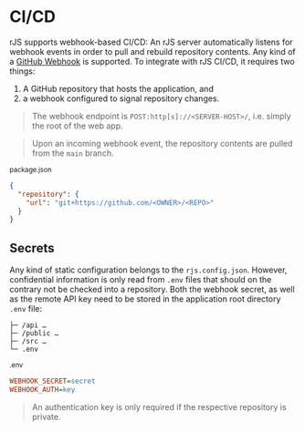 # CI/CD

rJS supports webhook-based CI/CD: An rJS server automatically listens for webhook events in order to pull and rebuild repository contents. Any kind of a [GitHub Webhook](https://docs.github.com/webhooks/) is supported. To integrate with rJS CI/CD, it requires two things:

1. A GitHub repository that hosts the application, and
2. a webhook configured to signal repository changes.

> The webhook endpoint is `POST:http[s]://<SERVER-HOST>/`, i.e. simply the root of the web app.

> Upon an incoming webhook event, the repository contents are pulled from the `main` branch.

<small class="docs-filename">package.json</small>

``` json
{
  "repository": {
    "url": "git+https://github.com/<OWNER>/<REPO>"
  }
}
```

## Secrets

Any kind of static configuration belongs to the `rjs.config.json`. However, confidential information is only read from `.env` files that should on the contrary not be checked into a repository. Both the webhook secret, as well as the remote API key need to be stored in the application root directory `.env` file:

``` dir
├─ /api …
├─ /public …
├─ /src …
└─ .env
```

<small class="docs-filename">.env</small>

``` ini
WEBHOOK_SECRET=secret
WEBHOOK_AUTH=key
```

> An authentication key is only required if the respective repository is private.